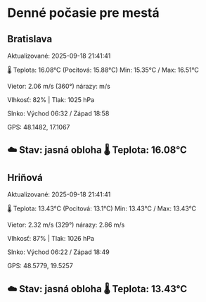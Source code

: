 ﻿# Denné počasie pre mestá

## Bratislava
Aktualizované: 2025-09-18 21:41:41

🌡️ Teplota: 16.08°C 
(Pocitová: 15.88°C)
Min: 15.35°C / Max: 16.51°C

Vietor: 2.06 m/s    (360°) 
nárazy:  m/s

Vlhkosť: 82% | Tlak: 1025 hPa

Slnko: Východ 06:32 / Západ 18:58

GPS: 48.1482, 17.1067

☁️ Stav: jasná obloha        🌡️ Teplota: 16.08°C
---

## Hriňová
Aktualizované: 2025-09-18 21:41:41

🌡️ Teplota: 13.43°C 
(Pocitová: 13.1°C)
Min: 13.43°C / Max: 13.43°C

Vietor: 2.32 m/s (329°)
nárazy: 2.86 m/s

Vlhkosť: 87% | Tlak: 1026 hPa

Slnko: Východ 06:22 / Západ 18:49

GPS: 48.5779, 19.5257

☁️ Stav: jasná obloha        🌡️ Teplota: 13.43°C
---

